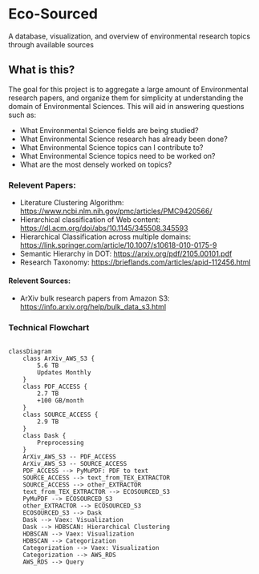 # Eco-Sourced
A database, visualization, and overview of environmental research topics through available sources

## What is this?
The goal for this project is to aggregate a large amount of Environmental research papers, and organize them for simplicity at understanding the domain of Environmental Sciences.  This will aid in answering questions such as:
- What Environmental Science fields are being studied?
- What Environmental Science research has already been done?
- What Environmental Science topics can I contribute to?
- What Environmental Science topics need to be worked on?
- What are the most densely worked on topics?

### Relevent Papers:
- Literature Clustering Algorithm: https://www.ncbi.nlm.nih.gov/pmc/articles/PMC9420566/
- Hierarchical classification of Web content: https://dl.acm.org/doi/abs/10.1145/345508.345593
- Hierarchical Classification across multiple domains: https://link.springer.com/article/10.1007/s10618-010-0175-9
- Semantic Hierarchy in DOT: https://arxiv.org/pdf/2105.00101.pdf
- Research Taxonomy: https://brieflands.com/articles/apid-112456.html

#### Relevent Sources:
- ArXiv bulk research papers from Amazon S3: https://info.arxiv.org/help/bulk_data_s3.html



### Technical Flowchart
```mermaid

classDiagram
    class ArXiv_AWS_S3 {
        5.6 TB
        Updates Monthly
    }
    class PDF_ACCESS {
        2.7 TB
        +100 GB/month
    }
    class SOURCE_ACCESS {
        2.9 TB
    }
    class Dask {
        Preprocessing
    }
    ArXiv_AWS_S3 -- PDF_ACCESS
    ArXiv_AWS_S3 -- SOURCE_ACCESS
    PDF_ACCESS --> PyMuPDF: PDF to text
    SOURCE_ACCESS --> text_from_TEX_EXTRACTOR
    SOURCE_ACCESS --> other_EXTRACTOR
    text_from_TEX_EXTRACTOR --> ECOSOURCED_S3
    PyMuPDF --> ECOSOURCED_S3
    other_EXTRACTOR --> ECOSOURCED_S3
    ECOSOURCED_S3 --> Dask
    Dask --> Vaex: Visualization
    Dask --> HDBSCAN: Hierarchical Clustering
    HDBSCAN --> Vaex: Visualization
    HDBSCAN --> Categorization
    Categorization --> Vaex: Visualization
    Categorization --> AWS_RDS
    AWS_RDS --> Query
```
